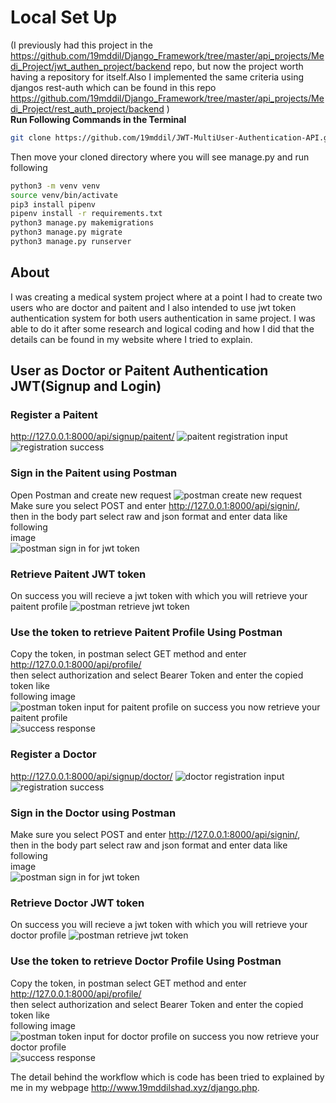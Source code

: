 # Local Set Up
(I previously had this project in the <https://github.com/19mddil/Django_Framework/tree/master/api_projects/Medi_Project/jwt_authen_project/backend> repo, but now the project worth having a repository for itself.Also I implemented the same criteria using djangos rest-auth which can be found in this repo
<https://github.com/19mddil/Django_Framework/tree/master/api_projects/Medi_Project/rest_auth_project/backend> )  
**Run Following Commands in the Terminal**  
```bash
git clone https://github.com/19mddil/JWT-MultiUser-Authentication-API.git
```
Then move your cloned directory where you will see manage.py and run following
```bash
python3 -m venv venv
source venv/bin/activate
pip3 install pipenv
pipenv install -r requirements.txt
python3 manage.py makemigrations
python3 manage.py migrate
python3 manage.py runserver
```
## About
I was creating a medical system project where at a point I had to create two users who are doctor and paitent and I also intended to use jwt token authentication system for both users authentication in same project. I was able to do it after some research and logical coding and how I did that the details can be found in my website where I tried to explain.
## User as Doctor or Paitent Authentication JWT(Signup and Login)
### Register a Paitent
<http://127.0.0.1:8000/api/signup/paitent/>
![paitent registration input](/assets/pr.png)
![registration success](/assets/prs.png)
### Sign in the Paitent using Postman
Open Postman and create new request
![postman create new request](/assets/postman_new.png)
Make sure you select POST and enter <http://127.0.0.1:8000/api/signin/>,  
then in the body part select raw and json format and enter data like following  
image  
![postman sign in for jwt token](/assets/postman_p_2.png)
### Retrieve Paitent JWT token
On success you will recieve a jwt token with which you will retrieve your paitent profile
![postman retrieve jwt token](/assets/postman_p_3.png)
### Use the token to retrieve Paitent Profile Using Postman
Copy the token, in postman select GET method and enter <http://127.0.0.1:8000/api/profile/>  
then select authorization and select Bearer Token and enter the copied token like  
following image  
![postman token input for paitent profile](/assets/postman_p_4.png)
on success you now retrieve your paitent profile  
![success response ](/assets/postman_p_5.png)
### Register a Doctor
<http://127.0.0.1:8000/api/signup/doctor/>
![doctor registration input](/assets/pd.png)
![registration success](/assets/pds.png)
### Sign in the Doctor using Postman
Make sure you select POST and enter <http://127.0.0.1:8000/api/signin/>,  
then in the body part select raw and json format and enter data like following  
image  
![postman sign in for jwt token](/assets/postman_d_2.png)
### Retrieve Doctor JWT token
On success you will recieve a jwt token with which you will retrieve your doctor profile
![postman retrieve jwt token](/assets/postman_d_3.png)
### Use the token to retrieve Doctor Profile Using Postman
Copy the token, in postman select GET method and enter <http://127.0.0.1:8000/api/profile/>  
then select authorization and select Bearer Token and enter the copied token like  
following image  
![postman token input for doctor profile](/assets/postman_d_4.png)
on success you now retrieve your doctor profile  
![success response ](/assets/postman_d_5.png)

The detail behind the workflow which is code has been tried to explained by me in my webpage <http://www.19mddilshad.xyz/django.php>.
